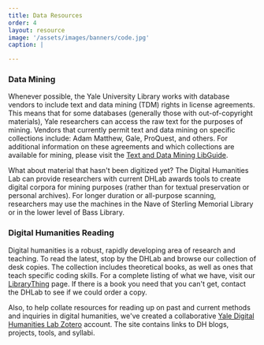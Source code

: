 ```yaml
---
title: Data Resources
order: 4
layout: resource
image: '/assets/images/banners/code.jpg'
caption: |

---
```


### Data Mining
Whenever possible, the Yale University Library works with database vendors to include text and data mining (TDM) rights in license agreements. This means that for some databases (generally those with out-of-copyright materials), Yale researchers can access the raw text for the purposes of mining. Vendors that currently permit text and data mining on specific collections include: Adam Matthew, Gale, ProQuest, and others. For additional information on these agreements and which collections are available for mining, please visit the <a href='https://guides.library.yale.edu/tdm' target='_blank'>Text and Data Mining LibGuide</a>.

What about material that hasn't been digitized yet? The Digital Humanities Lab can provide researchers with current DHLab awards tools to create digital corpora for mining purposes (rather than for textual preservation or personal archives). For longer duration or all-purpose scanning, researchers may use the machines in the Nave of Sterling Memorial Library or in the lower level of Bass Library. 

### Digital Humanities Reading
Digital humanities is a robust, rapidly developing area of research and teaching. To read the latest, stop by the DHLab and browse our collection of desk copies. The collection includes theoretical books, as well as ones that teach specific coding skills. For a complete listing of what we have, visit our <a href='http://www.librarything.com/catalog/YaleDHLab' target='_blank'>LibraryThing</a> page. If there is a book you need that you can't get, contact the DHLab to see if we could order a copy.

Also, to help collate resources for reading up on past and current methods and inquiries in digital humanities, we've created a collaborative <a href='https://www.zotero.org/groups/424703/yale_digital_humanities_lab/items?' target='_blank'>Yale Digital Humanities Lab Zotero</a> account. The site contains links to DH blogs, projects, tools, and syllabi.